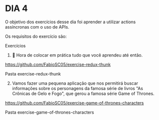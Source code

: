 # DIA 4

O objetivo dos exercícios desse dia foi aprender a utilizar actions assíncronas com o uso de APIs.

Os requisitos do exercício são:

Exercícios

1. 🚀 Hora de colocar em prática tudo que você aprendeu até então.

https://github.com/FabioSC05/exercise-redux-thunk

Pasta exercise-redux-thunk

2. Vamos fazer uma pequena aplicação que nos permitirá buscar informações sobre os personagens da famosa série de livros "As Crônicas de Gelo e Fogo", que gerou a famosa série Game of Thrones.

https://github.com/FabioSC05/exercise-game-of-thrones-characters

Pasta exercise-game-of-thrones-characters
